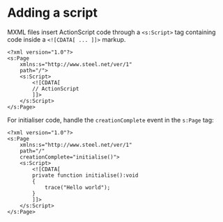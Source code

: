 # Adding a script

MXML files insert ActionScript code through a `<s:Script>` tag containing code inside a `<![CDATA[ ... ]]>` markup.

```mxml
<?xml version="1.0"?>
<s:Page
    xmlns:s="http://www.steel.net/ver/1"
    path="/">
    <s:Script>
        <![CDATA[
        // ActionScript
        ]]>
    </s:Script>
</s:Page>
```

For initialiser code, handle the `creationComplete` event in the `s:Page` tag:

```mxml
<?xml version="1.0"?>
<s:Page
    xmlns:s="http://www.steel.net/ver/1"
    path="/"
    creationComplete="initialise()">
    <s:Script>
        <![CDATA[
        private function initialise():void
        {
            trace("Hello world");
        }
        ]]>
    </s:Script>
</s:Page>
```